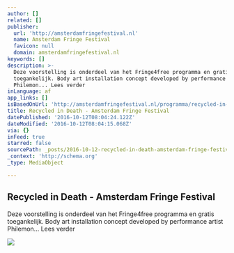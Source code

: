 ```yaml
---
author: []
related: []
publisher:
  url: 'http://amsterdamfringefestival.nl'
  name: Amsterdam Fringe Festival
  favicon: null
  domain: amsterdamfringefestival.nl
keywords: []
description: >-
  Deze voorstelling is onderdeel van het Fringe4free programma en gratis
  toegankelijk. Body art installation concept developed by performance artist
  Philemon... Lees verder
inLanguage: af
app_links: []
isBasedOnUrl: 'http://amsterdamfringefestival.nl/programma/recycled-in-death/'
title: Recycled in Death - Amsterdam Fringe Festival
datePublished: '2016-10-12T08:04:24.122Z'
dateModified: '2016-10-12T08:04:15.068Z'
via: {}
inFeed: true
starred: false
sourcePath: _posts/2016-10-12-recycled-in-death-amsterdam-fringe-festival.md
_context: 'http://schema.org'
_type: MediaObject

---
```

<article style=""><h1>Recycled in Death - Amsterdam Fringe Festival</h1><p>Deze voorstelling is onderdeel van het Fringe4free programma en gratis toegankelijk. Body art installation concept developed by performance artist Philemon... Lees verder</p><img src="http://amsterdamfringefestival.nl/wp-content/uploads/2016/07/poster-4.jpg" /></article>